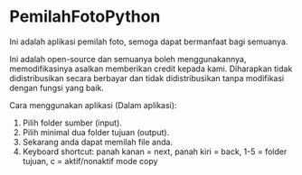 # PemilahFotoPython
Ini adalah aplikasi pemilah foto, semoga dapat bermanfaat bagi semuanya.

Ini adalah open-source dan semuanya boleh menggunakannya, memodifikasinya asalkan memberikan credit kepada kami.
Diharapkan tidak didistribusikan secara berbayar dan tidak didistribusikan tanpa modifikasi dengan fungsi yang baik.


Cara menggunakan aplikasi (Dalam aplikasi):
1. Pilih folder sumber (input).
2. Pilih minimal dua folder tujuan (output).
3. Sekarang anda dapat memilah file anda.
4. Keyboard shortcut: panah kanan = next, panah kiri = back, 1-5 = folder tujuan, c = aktif/nonaktif mode copy
